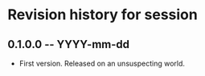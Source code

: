 # Revision history for session

## 0.1.0.0 -- YYYY-mm-dd

* First version. Released on an unsuspecting world.
